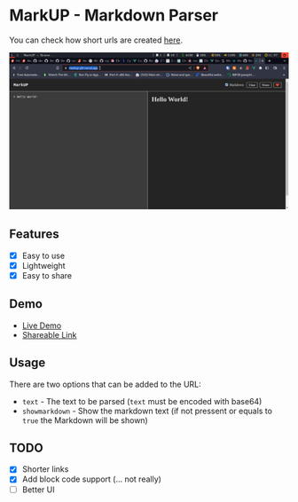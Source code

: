 # MarkUP - Markdown Parser

You can check how short urls are created [here](api/main.py).

![Showcase](example.png)

## Features

- [x] Easy to use
- [x] Lightweight
- [x] Easy to share

## Demo

- [Live Demo](https://markup-phi.vercel.app/)
- [Shareable Link](https://is.gd/zqid4a)

## Usage

There are two options that can be added to the URL:

- `text` - The text to be parsed (`text` must be encoded with base64)
- `showmarkdown` - Show the markdown text (if not pressent or equals to `true` the Markdown will be shown)

## TODO

- [x] Shorter links
- [x] Add block code support (... not really)
- [ ] Better UI